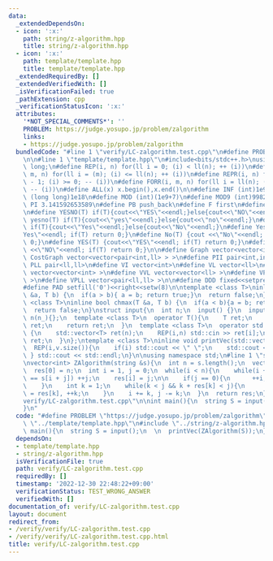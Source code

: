 ```yaml
---
data:
  _extendedDependsOn:
  - icon: ':x:'
    path: string/z-algorithm.hpp
    title: string/z-algorithm.hpp
  - icon: ':x:'
    path: template/template.hpp
    title: template/template.hpp
  _extendedRequiredBy: []
  _extendedVerifiedWith: []
  _isVerificationFailed: true
  _pathExtension: cpp
  _verificationStatusIcon: ':x:'
  attributes:
    '*NOT_SPECIAL_COMMENTS*': ''
    PROBLEM: https://judge.yosupo.jp/problem/zalgorithm
    links:
    - https://judge.yosupo.jp/problem/zalgorithm
  bundledCode: "#line 1 \"verify/LC-zalgorithm.test.cpp\"\n#define PROBLEM \"https://judge.yosupo.jp/problem/zalgorithm\"\
    \n\n#line 1 \"template/template.hpp\"\n#include<bits/stdc++.h>\nusing ll = long\
    \ long;\n#define REP(i, n) for(ll i = 0; (i) < ll(n); ++ (i))\n#define FOR(i,\
    \ m, n) for(ll i = (m); (i) <= ll(n); ++ (i))\n#define REPR(i, n) for(ll i = ll(n)\
    \ - 1; (i) >= 0; -- (i))\n#define FORR(i, m, n) for(ll i = ll(n); (i) >= ll(m);\
    \ -- (i))\n#define ALL(x) x.begin(),x.end()\n\n#define INF (int)1e9\n#define LLINF\
    \ (long long)1e18\n#define MOD (int)(1e9+7)\n#define MOD9 (int)998244353\n#define\
    \ PI 3.141592653589\n#define PB push_back\n#define F first\n#define S second\n\
    \n#define YESNO(T) if(T){cout<<\"YES\"<<endl;}else{cout<<\"NO\"<<endl;}\n#define\
    \ yesno(T) if(T){cout<<\"yes\"<<endl;}else{cout<<\"no\"<<endl;}\n#define YesNo(T)\
    \ if(T){cout<<\"Yes\"<<endl;}else{cout<<\"No\"<<endl;}\n#define Yes(T) {cout<<\"\
    Yes\"<<endl; if(T) return 0;}\n#define No(T) {cout <<\"No\"<<endl; if(T) return\
    \ 0;}\n#define YES(T) {cout<<\"YES\"<<endl; if(T) return 0;}\n#define NO(T) {cout\
    \ <<\"NO\"<<endl; if(T) return 0;}\n\n#define Graph vector<vector<int> >\n#define\
    \ CostGraph vector<vector<pair<int,ll> > >\n#define PII pair<int,int>\n#define\
    \ PLL pair<ll,ll>\n#define VI vector<int>\n#define VL vector<ll>\n#define VVI\
    \ vector<vector<int> >\n#define VVL vector<vector<ll> >\n#define VPII vector<pair<int,int>\
    \ >\n#define VPLL vector<pair<ll,ll> >\n\n#define DDD fixed<<setprecision(10)\n\
    #define PAD setfill('0')<<right<<setw(8)\n\ntemplate <class T>\ninline bool chmin(T\
    \ &a, T b) {\n  if(a > b){ a = b; return true;}\n  return false;\n}\ntemplate\
    \ <class T>\ninline bool chmax(T &a, T b) {\n  if(a < b){a = b; return true;}\n\
    \  return false;\n}\nstruct input{\n  int n;\n  input() {}\n  input(int n_) :\
    \ n(n_){};\n  template <class T>\n  operator T(){\n    T ret;\n    std::cin >>\
    \ ret;\n    return ret;\n  }\n  template <class T>\n  operator std::vector<T>()\
    \ {\n    std::vector<T> ret(n);\n    REP(i,n) std::cin >> ret[i];\n    return\
    \ ret;\n  }\n};\ntemplate <class T>\ninline void printVec(std::vector<T> v){\n\
    \  REP(i,v.size()){\n    if(i) std::cout << \" \";\n    std::cout << v[i];\n \
    \ } std::cout << std::endl;\n}\n\nusing namespace std;\n#line 1 \"string/z-algorithm.hpp\"\
    \nvector<int> ZAlgorithm(string &s){\n  int n = s.length();\n  vector<int> res(n);\n\
    \  res[0] = n;\n  int i = 1, j = 0;\n  while(i < n){\n    while(i + j < n && s[j]\
    \ == s[i + j]) ++j;\n    res[i] = j;\n\n    if(j == 0){\n      ++i;\n      continue;\n\
    \    }\n    int k = 1;\n    while(k < j && k + res[k] < j){\n      res[i + k]\
    \ = res[k], ++k;\n    }\n    i += k, j -= k;\n  }\n  return res;\n}\n#line 5 \"\
    verify/LC-zalgorithm.test.cpp\"\n\nint main(){\n  string S = input();\n  \n  printVec(ZAlgorithm(S));\n\
    }\n"
  code: "#define PROBLEM \"https://judge.yosupo.jp/problem/zalgorithm\"\n\n#include\
    \ \"../template/template.hpp\"\n#include \"../string/z-algorithm.hpp\"\n\nint\
    \ main(){\n  string S = input();\n  \n  printVec(ZAlgorithm(S));\n}\n"
  dependsOn:
  - template/template.hpp
  - string/z-algorithm.hpp
  isVerificationFile: true
  path: verify/LC-zalgorithm.test.cpp
  requiredBy: []
  timestamp: '2022-12-30 22:48:22+09:00'
  verificationStatus: TEST_WRONG_ANSWER
  verifiedWith: []
documentation_of: verify/LC-zalgorithm.test.cpp
layout: document
redirect_from:
- /verify/verify/LC-zalgorithm.test.cpp
- /verify/verify/LC-zalgorithm.test.cpp.html
title: verify/LC-zalgorithm.test.cpp
---
```

